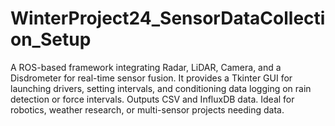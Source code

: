 # WinterProject24_SensorDataCollection_Setup
A ROS-based framework integrating Radar, LiDAR, Camera, and a Disdrometer for real-time sensor fusion. It provides a Tkinter GUI for launching drivers, setting intervals, and conditioning data logging on rain detection or force intervals. Outputs CSV and InfluxDB data. Ideal for robotics, weather research, or multi-sensor projects needing data.
